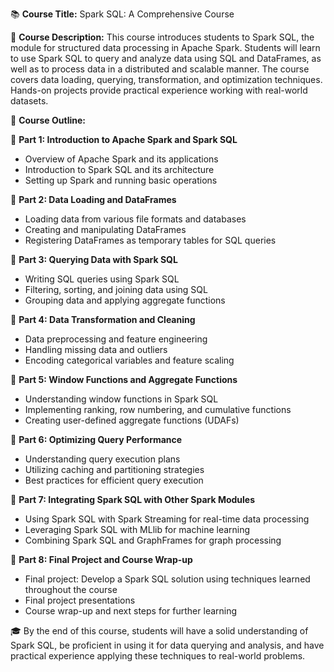 📚 **Course Title:** Spark SQL: A Comprehensive Course

📌 **Course Description:**
This course introduces students to Spark SQL, the module for structured data processing in Apache Spark. Students will learn to use Spark SQL to query and analyze data using SQL and DataFrames, as well as to process data in a distributed and scalable manner. The course covers data loading, querying, transformation, and optimization techniques. Hands-on projects provide practical experience working with real-world datasets.

📝 **Course Outline:**

🔹 **Part 1: Introduction to Apache Spark and Spark SQL**
- Overview of Apache Spark and its applications
- Introduction to Spark SQL and its architecture
- Setting up Spark and running basic operations

🔹 **Part 2: Data Loading and DataFrames**
- Loading data from various file formats and databases
- Creating and manipulating DataFrames
- Registering DataFrames as temporary tables for SQL queries

🔹 **Part 3: Querying Data with Spark SQL**
- Writing SQL queries using Spark SQL
- Filtering, sorting, and joining data using SQL
- Grouping data and applying aggregate functions

🔹 **Part 4: Data Transformation and Cleaning**
- Data preprocessing and feature engineering
- Handling missing data and outliers
- Encoding categorical variables and feature scaling

🔹 **Part 5: Window Functions and Aggregate Functions**
- Understanding window functions in Spark SQL
- Implementing ranking, row numbering, and cumulative functions
- Creating user-defined aggregate functions (UDAFs)

🔹 **Part 6: Optimizing Query Performance**
- Understanding query execution plans
- Utilizing caching and partitioning strategies
- Best practices for efficient query execution

🔹 **Part 7: Integrating Spark SQL with Other Spark Modules**
- Using Spark SQL with Spark Streaming for real-time data processing
- Leveraging Spark SQL with MLlib for machine learning
- Combining Spark SQL and GraphFrames for graph processing

🔹 **Part 8: Final Project and Course Wrap-up**
- Final project: Develop a Spark SQL solution using techniques learned throughout the course
- Final project presentations
- Course wrap-up and next steps for further learning

🎓 By the end of this course, students will have a solid understanding of Spark SQL, be proficient in using it for data querying and analysis, and have practical experience applying these techniques to real-world problems.
